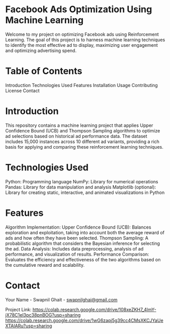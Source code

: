 # Facebook Ads Optimization Using Machine Learning

Welcome to my project on optimizing Facebook ads using Reinforcement Learning. The goal of this project is to harness machine learning techniques to identify the most effective ad to display, maximizing user engagement and optimizing advertising spend.

# Table of Contents
Introduction
Technologies Used
Features
Installation
Usage
Contributing
License
Contact

# Introduction
This repository contains a machine learning project that applies Upper Confidence Bound (UCB) and Thompson Sampling algorithms to optimize ad selections based on historical ad performance data. The dataset includes 15,000 instances across 10 different ad variants, providing a rich basis for applying and comparing these reinforcement learning techniques.

# Technologies Used
Python: Programming language
NumPy: Library for numerical operations
Pandas: Library for data manipulation and analysis
Matplotlib (optional): Library for creating static, interactive, and animated visualizations in Python

# Features
Algorithm Implementation:
Upper Confidence Bound (UCB): Balances exploration and exploitation, taking into account both the average reward of ads and how often they have been selected.
Thompson Sampling: A probabilistic algorithm that considers the Bayesian inference for selecting the ad.
Data Analysis: Includes data preprocessing, analysis of ad performance, and visualization of results.
Performance Comparison: Evaluates the efficiency and effectiveness of the two algorithms based on the cumulative reward and scalability.


# Contact
Your Name - Swapnil Ghait - swapnilghai@gmail.com

Project Link: https://colab.research.google.com/drive/108xeZKH7_4lmY-jX78C1el3pc38pnBOG?usp=sharing
https://colab.research.google.com/drive/1wG6zapj5g39cc4CMsXKCJYaUeXTAlARu?usp=sharing
